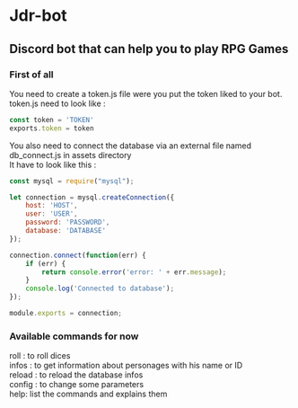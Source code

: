 # Jdr-bot

## Discord bot that can help you to play RPG Games

### First of all
You need to create a token.js file were you put the token liked to your bot.
token.js need to look like :

```js
const token = 'TOKEN'
exports.token = token
```
You also need to connect the database via an external file named db_connect.js in assets directory\
It have to look like this :
```js
const mysql = require("mysql");

let connection = mysql.createConnection({
    host: 'HOST',
    user: 'USER',
    password: 'PASSWORD',
    database: 'DATABASE'
});

connection.connect(function(err) {
    if (err) {
        return console.error('error: ' + err.message);
    }
    console.log('Connected to database');
});

module.exports = connection;
```
### Available commands for now 
roll : to roll dices\
infos : to get information about personages with his name or ID\
reload : to reload the database infos\
config : to change some parameters\
help: list the commands and explains them


